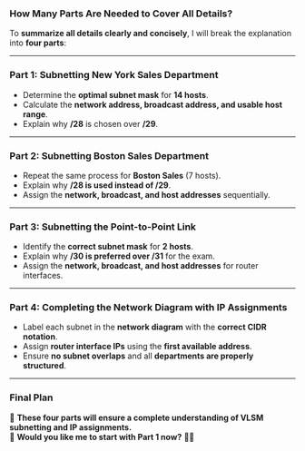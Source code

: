 ### **How Many Parts Are Needed to Cover All Details?**

To **summarize all details clearly and concisely**, I will break the explanation into **four parts**:

---

### **Part 1: Subnetting New York Sales Department**

- Determine the **optimal subnet mask** for **14 hosts**.
- Calculate the **network address, broadcast address, and usable host range**.
- Explain why **/28** is chosen over **/29**.

---

### **Part 2: Subnetting Boston Sales Department**

- Repeat the same process for **Boston Sales** (7 hosts).
- Explain why **/28 is used instead of /29**.
- Assign the **network, broadcast, and host addresses** sequentially.

---

### **Part 3: Subnetting the Point-to-Point Link**

- Identify the **correct subnet mask** for **2 hosts**.
- Explain why **/30 is preferred over /31** for the exam.
- Assign the **network, broadcast, and host addresses** for router interfaces.

---

### **Part 4: Completing the Network Diagram with IP Assignments**

- Label each subnet in the **network diagram** with the **correct CIDR notation**.
- Assign **router interface IPs** using the **first available address**.
- Ensure **no subnet overlaps** and all **departments are properly structured**.

---

### **Final Plan**

📌 **These four parts will ensure a complete understanding of VLSM subnetting and IP assignments.**  
📌 **Would you like me to start with Part 1 now?** 🚀😃